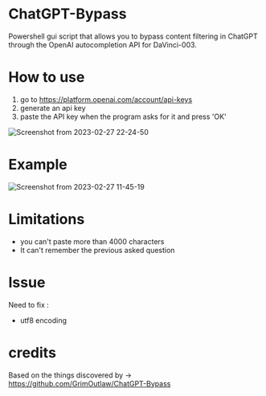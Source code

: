 # ChatGPT-Bypass
Powershell gui script that allows you to bypass content filtering in ChatGPT through the OpenAI autocompletion API for DaVinci-003.

# How to use 

1) go to https://platform.openai.com/account/api-keys
2) generate an api key
3) paste the API key when the program asks for it and press 'OK'

![Screenshot from 2023-02-27 22-24-50](https://user-images.githubusercontent.com/106079917/221688997-83484908-06d4-472e-a594-2d54c63ea0ee.png)

# Example

![Screenshot from 2023-02-27 11-45-19](https://user-images.githubusercontent.com/106079917/221613984-5a20637b-f46f-4b12-99b9-17cf7e0b5d99.png)

# Limitations

  - you can't paste more than 4000 characters
  - It can't remember the previous asked question

# Issue
Need to fix :
  - utf8 encoding

# credits
Based on the things discovered by -> https://github.com/GrimOutlaw/ChatGPT-Bypass

